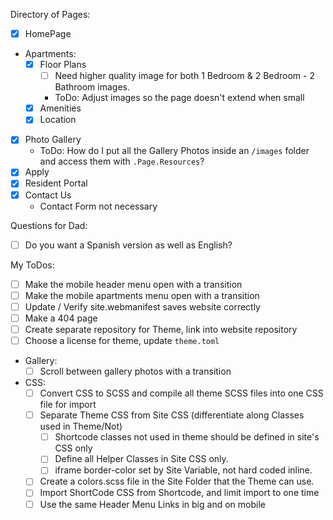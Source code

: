 Directory of Pages:
- [x] HomePage
- Apartments:
  - [x] Floor Plans
    - [ ] Need higher quality image for both 1 Bedroom & 2 Bedroom - 2 Bathroom images.
    - ToDo: Adjust images so the page doesn't extend when small
  - [x] Amenities
  - [x] Location
- [x] Photo Gallery
  - ToDo: How do I put all the Gallery Photos inside an `/images` folder and access them with `.Page.Resources`?
- [x] Apply
- [x] Resident Portal
- [x] Contact Us
  - Contact Form not necessary

Questions for Dad:
- [ ] Do you want a Spanish version as well as English?

My ToDos:
- [ ] Make the mobile header menu open with a transition
- [ ] Make the mobile apartments menu open with a transition
- [ ] Update / Verify site.webmanifest saves website correctly
- [ ] Make a 404 page
- [ ] Create separate repository for Theme, link into website repository
- [ ] Choose a license for theme, update `theme.toml`
- Gallery:
  - [ ] Scroll between gallery photos with a transition
- CSS:
  - [ ] Convert CSS to SCSS and compile all theme SCSS files into one CSS file for import
  - [ ] Separate Theme CSS from Site CSS (differentiate along Classes used in Theme/Not)
    - [ ] Shortcode classes not used in theme should be defined in site's CSS only
    - [ ] Define all Helper Classes in Site CSS only.
    - [ ] iframe border-color set by Site Variable, not hard coded inline.
  - [ ] Create a colors.scss file in the Site Folder that the Theme can use.
  - [ ] Import ShortCode CSS from Shortcode, and limit import to one time
  - [ ] Use the same Header Menu Links in big and on mobile
